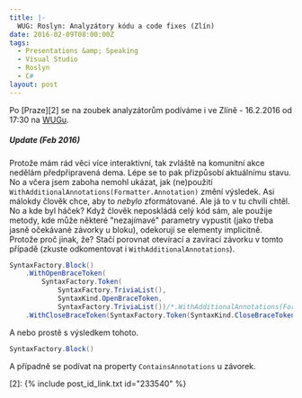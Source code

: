```yaml
---
title: |-
  WUG: Roslyn: Analyzátory kódu a code fixes (Zlín)
date: 2016-02-09T08:00:00Z
tags:
  - Presentations &amp; Speaking
  - Visual Studio
  - Roslyn
  - C#
layout: post
---
```

Po [Praze][2] se na zoubek analyzátorům podíváme i ve Zlíně - 16.2.2016 od 17:30 na [WUGu][1].

<!-- excerpt -->

##### Update (Feb 2016)

Protože mám rád věci více interaktivní, tak zvláště na komunitní akce nedělám předpřipravená dema. Lépe se to pak přizpůsobí aktuálnímu stavu. No a včera jsem zaboha nemohl ukázat, jak (ne)použití `WithAdditionalAnnotations(Formatter.Annotation)` změní výsledek. Asi málokdy člověk chce, aby to _nebylo_ zformátované. Ale já to v tu chvíli chtěl. No a kde byl háček? Když člověk neposkládá celý kód sám, ale použije metody, kde může některé "nezajímavé" parametry vypustit (jako třeba jasně očekávané závorky u bloku), odekorují se elementy implicitně. Protože proč jinak, že? Stačí porovnat otevírací a zavírací závorku v tomto případě (zkuste odkomentovat i `WithAdditionalAnnotations`).

```csharp
SyntaxFactory.Block()
	.WithOpenBraceToken(
	    SyntaxFactory.Token(
	        SyntaxFactory.TriviaList(),
	        SyntaxKind.OpenBraceToken,
	        SyntaxFactory.TriviaList())/*.WithAdditionalAnnotations(Formatter.Annotation)*/)
	.WithCloseBraceToken(SyntaxFactory.Token(SyntaxKind.CloseBraceToken))
```

A nebo prostě s výsledkem tohoto.

```csharp
SyntaxFactory.Block()
```

A případně se podívat na property `ContainsAnnotations` u závorek.

[1]: http://wug.cz/zlin/akce/763-Roslyn-Analyzatory-kodu-a-code-fixes
[2]: {% include post_id_link.txt id="233540" %}